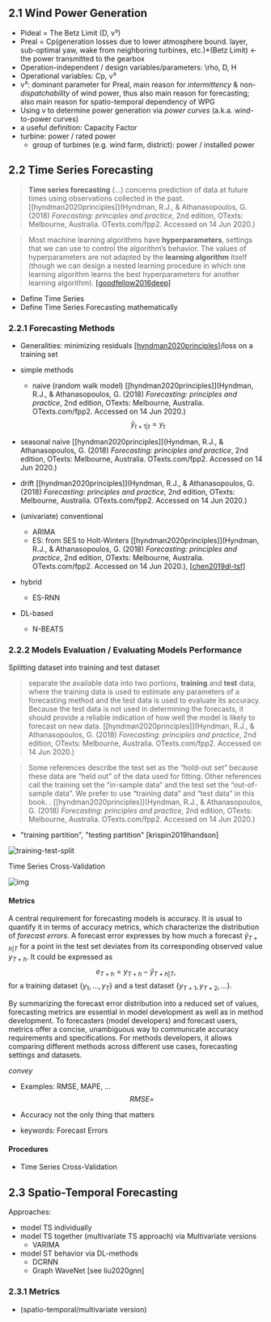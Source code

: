 ## 2.1 Wind Power Generation

- Pideal = The Betz Limit (D, v³)
- Preal = Cp(generation losses due to lower atmosphere bound. layer, sub-optimal yaw, wake from neighboring turbines, etc.)*(Betz Limit) <- the power transmitted to the gearbox 
- Operation-independent / design variables/parameters: \rho, D, H
- Operational variables: Cp, v³ 
- v³: dominant parameter for Preal, main reason for *intermittency* & non-*dispatchability* of wind power, thus also main reason for forecasting; also main reason for spatio-temporal dependency of WPG
- Using v to determine power generation via *power curves* (a.k.a. wind-to-power curves)
- a useful definition: Capacity Factor
- turbine: power / rated power
  - group of turbines (e.g. wind farm, district):  power / installed power

## 2.2 Time Series Forecasting

> **Time series forecasting** (...) concerns prediction of data at future times using observations  collected in the past. [[hyndman2020principles]](Hyndman, R.J., & Athanasopoulos, G. (2018) *Forecasting: principles and practice*, 2nd edition, OTexts: Melbourne, Australia. OTexts.com/fpp2. Accessed on 14 Jun 2020.)

> Most machine learning algorithms have **hyperparameters**, settings that we can use to control the algorithm’s behavior. The values of hyperparameters are not adapted by the **learning algorithm** itself (though we can design a nested learning procedure in which one learning algorithm learns the best hyperparameters for another learning algorithm). [[goodfellow2016deep]](https://www.deeplearningbook.org/contents/ml.html)

- Define Time Series
- Define Time Series Forecasting mathematically 

### 2.2.1 Forecasting Methods

- Generalities: minimizing residuals [[hyndman2020principles]](https://otexts.com/fpp2/accuracy.html)/loss on a training set

- simple methods

  - naive (random walk model) [[hyndman2020principles]](Hyndman, R.J., & Athanasopoulos, G. (2018) *Forecasting: principles and practice*, 2nd edition, OTexts: Melbourne, Australia. OTexts.com/fpp2. Accessed on 14 Jun 2020.)
    $$
    \hat{y}_{t+1|t} = y_{t}
    $$
    
- seasonal naive [[hyndman2020principles]](Hyndman, R.J., & Athanasopoulos, G. (2018) *Forecasting: principles and practice*, 2nd edition, OTexts: Melbourne, Australia. OTexts.com/fpp2. Accessed on 14 Jun 2020.)
  
- drift [[hyndman2020principles]](Hyndman, R.J., & Athanasopoulos, G. (2018) *Forecasting: principles and practice*, 2nd edition, OTexts: Melbourne, Australia. OTexts.com/fpp2. Accessed on 14 Jun 2020.)
  
- (univariate) conventional 

  - ARIMA
  - ES: from SES to Holt-Winters [[hyndman2020principles]](Hyndman, R.J., & Athanasopoulos, G. (2018) *Forecasting: principles and practice*, 2nd edition, OTexts: Melbourne, Australia. OTexts.com/fpp2. Accessed on 14 Jun 2020.), [[chen2019dl-tsf](file:///C:/Users/User/Downloads/fvm939e.pdf)]

- hybrid

  - ES-RNN

- DL-based

  - N-BEATS

### 2.2.2 Models Evaluation / Evaluating Models Performance

Splitting dataset into training and test dataset

> separate the available data into two portions, **training** and **test** data, where the training data is used to estimate any parameters of a forecasting method and the test data is used to evaluate its accuracy.  Because the test data is not used in determining the forecasts, it  should provide a reliable indication of how well the model is likely to  forecast on new data. [[hyndman2020principles]](Hyndman, R.J., & Athanasopoulos, G. (2018) *Forecasting: principles and practice*, 2nd edition, OTexts: Melbourne, Australia. OTexts.com/fpp2. Accessed on 14 Jun 2020.)

> Some references describe the test set as the “hold-out set” because  these data are “held out” of the data used for fitting. Other references call the training set the “in-sample data” and the test set the  “out-of-sample data”. We prefer to use “training data” and “test data”  in this book. . [[hyndman2020principles]](Hyndman, R.J., & Athanasopoulos, G. (2018) *Forecasting: principles and practice*, 2nd edition, OTexts: Melbourne, Australia. OTexts.com/fpp2. Accessed on 14 Jun 2020.)

- "training partition", "testing partition" [krispin2019handson]

![training-test-split](https://otexts.com/fpp2/fpp_files/figure-html/traintest-1.png)

Time Series Cross-Validation

![img](https://otexts.com/fpp2/fpp_files/figure-html/cv1-1.png)

#### Metrics

A central requirement for forecasting models is accuracy. It is usual to quantify it in terms of accuracy metrics, which characterize the distribution of *forecast errors*. A forecast error expresses by how much a forecast  $\hat{y}_{T+h|T}$ for a point in the test set deviates from its corresponding observed value $y_{T+h}$. It could be expressed as
$$
e_{T+h} = y_{T+h} - \hat{y}_{T+h|T},
$$
for a training dataset $\{y_1,…,y_T\}$ and a test dataset $\{y_{T+1}, y_{T+2},…\}$.

By summarizing the forecast error distribution into a reduced set of values, forecasting metrics are essential in model development as well as in method development.  To forecasters (model developers) and forecast users, metrics offer  a concise, unambiguous way to communicate accuracy requirements and specifications. For methods developers, it allows comparing different methods across different use cases, forecasting settings and datasets.



*convey*

- Examples: RMSE, MAPE, ... 
  $$
  RMSE =
  $$
  

- Accuracy not the only thing that matters

- keywords: Forecast Errors

#### Procedures

- Time Series Cross-Validation

## 2.3 Spatio-Temporal Forecasting

Approaches:

- model TS individually
- model TS together (multivariate TS approach) via Multivariate versions
  - VARIMA
- model ST behavior via DL-methods
  - DCRNN
  - Graph WaveNet [see liu2020gnn]

### 2.3.1 Metrics

- (spatio-temporal/multivariate version)
